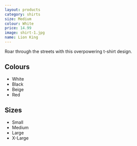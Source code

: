 ```yaml
---
layout: products
category: shirts
size: Medium
colour: White
price: 14.99
image: shirt-1.jpg
name: Lion King
---
```


Roar through the streets with this overpowering t-shirt design.

## Colours

- White
- Black
- Beige
- Red

## Sizes

- Small
- Medium
- Large
- X-Large
